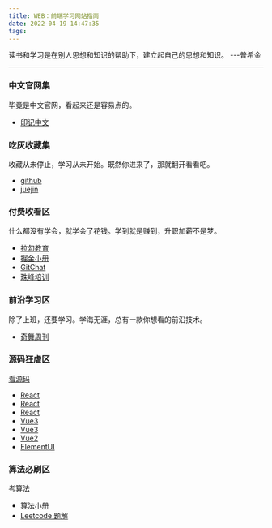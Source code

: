 ```yaml
---
title: WEB：前端学习网站指南
date: 2022-04-19 14:47:35
tags:
---
```



读书和学习是在别人思想和知识的帮助下，建立起自己的思想和知识。 ---普希金

<!-- more -->

***

### 中文官网集

毕竟是中文官网，看起来还是容易点的。

* [印记中文](https://docschina.org/)

### 吃灰收藏集

收藏从未停止，学习从未开始。既然你进来了，那就翻开看看吧。

* [github](https://github.com/zeuscoder?tab=stars)
* [juejin](https://juejin.cn/user/4283353030729480/collections)

### 付费收看区

什么都没有学会，就学会了花钱。学到就是赚到，升职加薪不是梦。

* [拉勾教育](https://kaiwu.lagou.com/hasBuy/special)
* [掘金小册](https://juejin.cn/my-course)
* [GitChat](https://gitbook.cn/gitchat/ordered/columns)
* [珠峰培训](http://www.javascriptpeixun.cn/course/3709/task/248257/show#)

### 前沿学习区

除了上班，还要学习。学海无涯，总有一款你想看的前沿技术。

* [奇舞周刊](https://weekly.75.team/)

### 源码狂虐区

[看源码](https://cloud.tencent.com/developer/article/1581855)

* [React](https://react.iamkasong.com/preparation/idea.html#react%E7%90%86%E5%BF%B5)
* [React](https://react.jokcy.me/)
* [React](https://github.com/7kms/react-illustration-series)
* [Vue3](https://kaiwu.lagou.com/course/courseInfo.htm?courseId=326#/detail/pc?id=4054)
* [Vue3](https://github.com/cuixiaorui/mini-vue)
* [Vue2](https://ustbhuangyi.github.io/vue-analysis/v2/prepare/)
* [ElementUI](https://mp.weixin.qq.com/s?__biz=MzA3NTk4NjQ1OQ==&mid=2247484649&idx=1&sn=8ee67553193fda33e7c637568bb0a86f&chksm=9f69679da81eee8bba046776de07f8848ad9061e6c04ca781bf052fc9bcee70ea34a48c81864&token=103240474&lang=zh_CN#rd)

### 算法必刷区

考算法

* [算法小册](https://juejin.cn/book/6844733800300150797/section/6844733800371453966)
* [Leetcode 题解](https://github.com/CyC2018/CS-Notes/blob/master/notes/Leetcode%20%E9%A2%98%E8%A7%A3%20-%20%E5%8A%A8%E6%80%81%E8%A7%84%E5%88%92.md#leetcode-%E9%A2%98%E8%A7%A3---%E5%8A%A8%E6%80%81%E8%A7%84%E5%88%92)

